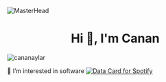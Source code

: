 ![MasterHead](https://user-images.githubusercontent.com/74038190/212750155-3ceddfbd-19d3-40a3-87af-8d329c8323c4.gif)
<h1 align="center">Hi 👋, I'm Canan</h1>
<p align="left"> <img src="https://komarev.com/ghpvc/?username=cananaylar&label=Profile%20views&color=0e75b6&style=flat" alt="cananaylar" /> </p>
👀 I’m interested in software
<a href="https://data-card-for-spotify.herokuapp.com/card?user_id=3ovwsbv5w6skmgr7ptonly4km">
  <img src="https://data-card-for-spotify.herokuapp.com/api/card?user_id=3ovwsbv5w6skmgr7ptonly4km" alt="Data Card for Spotify">
</a>
